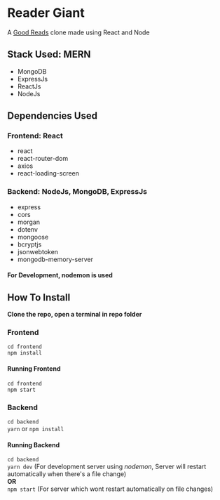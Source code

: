 # Reader Giant

A <a href="https://www.goodreads.com/">Good Reads</a> clone made using React and Node

## Stack Used: MERN

<ul>
    <li>MongoDB</li>
    <li>ExpressJs</li>
    <li>ReactJs</li>
    <li>NodeJs</li>
</ul>

## Dependencies Used

### Frontend: React

<ul>
    <li>react</li>
    <li>react-router-dom</li>
    <li>axios</li>
    <li>react-loading-screen</li>
</ul>

### Backend: NodeJs, MongoDB, ExpressJs

<ul>
    <li>express</li>
    <li>cors</li>
    <li>morgan</li>
    <li>dotenv</li>
    <li>mongoose</li>
    <li>bcryptjs</li>
    <li>jsonwebtoken</li>
    <li>mongodb-memory-server</li>
</ul>

#### For Development, nodemon is used

## How To Install

<b>Clone the repo, open a terminal in repo folder</b>

### Frontend

`cd frontend`</br>`npm install`

#### Running Frontend

`cd frontend`</br>`npm start`

### Backend

`cd backend`</br>`yarn` or `npm install`

#### Running Backend

`cd backend`</br>`yarn dev` (For development server using <i>nodemon</i>, Server will restart automatically when there's a file change)</br><b>OR</b></br>`npm start` (For server which wont restart automatically on file changes)
